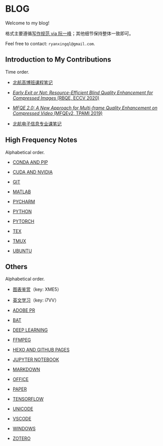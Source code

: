 # BLOG

Welcome to my blog!

格式主要遵循[写作规范 via 阮一峰](https://github.com/ruanyf/document-style-guide)；其他细节保持整体一致即可。

Feel free to contact: `ryanxingql@gmail.com`.

## Introduction to My Contributions

Time order.

- [北航高博班课程笔记](https://github.com/RyanXingQL/Blog/blob/main/posts/buaa_honors_graduate.md)

- [*Early Exit or Not: Resource-Efficient Blind Quality Enhancement for Compressed Images* (RBQE, ECCV 2020)](https://github.com/RyanXingQL/Blog/blob/main/posts/rbqe.md)

- [*MFQE 2.0: A New Approach for Multi-frame Quality Enhancement on Compressed Video* (MFQEv2, TPAMI 2019)](https://github.com/RyanXingQL/Blog/blob/main/posts/mfqev2.md)

- [北航电子信息专业课笔记](https://github.com/RyanXingQL/Blog/blob/main/posts/buaa_ee_undergraduate.md)

## High Frequency Notes

Alphabetical order.

- [CONDA AND PIP](https://github.com/RyanXingQL/Blog/blob/main/posts/conda-and-pip.md)

- [CUDA AND NVIDIA](https://github.com/RyanXingQL/Blog/blob/main/posts/cuda-and-nvidia.md)

- [GIT](https://github.com/RyanXingQL/Blog/blob/main/posts/git.md)

- [MATLAB](https://github.com/RyanXingQL/Blog/blob/main/posts/matlab.md)

- [PYCHARM](https://github.com/RyanXingQL/Blog/blob/main/posts/pycharm.md)

- [PYTHON](https://github.com/RyanXingQL/Blog/blob/main/posts/python.md)

- [PYTORCH](https://github.com/RyanXingQL/Blog/blob/main/posts/pytorch.md)

- [TEX](https://github.com/RyanXingQL/Blog/blob/main/posts/tex.md)

- [TMUX](https://github.com/RyanXingQL/Blog/blob/main/posts/tmux.md)

- [UBUNTU](https://github.com/RyanXingQL/Blog/blob/main/posts/ubuntu.md)

## Others

Alphabetical order.

- [图表鉴赏](https://mq1zrs2eey.feishu.cn/docs/doccnxX9Fhi3VeLDvtC1uXkyC0f?from=from_copylink)（key: XME5）

- [英文学习](https://mq1zrs2eey.feishu.cn/docs/doccnMQaNzEOpBZcf2o9F67M9Df)（key: i7VV）

- [ADOBE PR](https://github.com/RyanXingQL/Blog/blob/main/posts/adobe_premiere_pro.md)

- [BAT](https://github.com/RyanXingQL/Blog/blob/main/posts/bat.md)

- [DEEP LEARNING](https://github.com/RyanXingQL/Blog/blob/main/posts/deep-learning.md)

- [FFMPEG](https://github.com/RyanXingQL/Blog/blob/main/posts/ffmpeg.md)

- [HEXO AND GITHUB PAGES](https://github.com/RyanXingQL/Blog/blob/main/posts/hexo-and-github-pages.md)

- [JUPYTER NOTEBOOK](https://github.com/RyanXingQL/Blog/blob/main/posts/jupyter-notebook.md)

- [MARKDOWN](https://github.com/RyanXingQL/Blog/blob/main/posts/markdown.md)

- [OFFICE](https://github.com/RyanXingQL/Blog/blob/main/posts/office.md)

- [PAPER](https://github.com/RyanXingQL/Blog/blob/main/posts/paper.md)

- [TENSORFLOW](https://github.com/RyanXingQL/Blog/blob/main/posts/tensorflow.md)

- [UNICODE](https://github.com/RyanXingQL/Blog/blob/main/posts/unicode.md)

- [VSCODE](https://github.com/RyanXingQL/Blog/blob/main/posts/vscode.md)

- [WINDOWS](https://github.com/RyanXingQL/Blog/blob/main/posts/windows.md)

- [ZOTERO](https://github.com/RyanXingQL/Blog/blob/main/posts/zotero.md)
